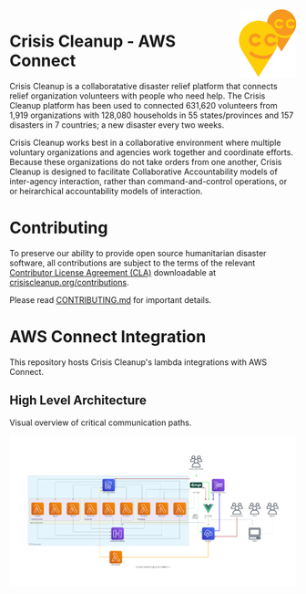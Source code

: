 <img src=".github/img/ccu-ballons.png" align="right" width="20%"  />

# Crisis Cleanup - AWS Connect

Crisis Cleanup is a collaboratative disaster relief platform that connects relief organization volunteers with people who need help. The Crisis Cleanup platform has been used to connected 631,620 volunteers from 1,919 organizations with 128,080 households in 55 states/provinces and 157 disasters in 7 countries; a new disaster every two weeks.

Crisis Cleanup works best in a collaborative environment where multiple voluntary organizations and agencies work together and coordinate efforts. Because these organizations do not take orders from one another, Crisis Cleanup is designed to facilitate Collaborative Accountability models of inter-agency interaction, rather than command-and-control operations, or or heirarchical accountability models of interaction. 

# Contributing
To preserve our ability to provide open source humanitarian disaster software, all contributions are subject to the terms of the relevant [Contributor License Agreement (CLA)](http://en.wikipedia.org/wiki/Contributor_License_Agreement) downloadable at [crisiscleanup.org/contributions](https://www.crisiscleanup.org/contributions).

Please read [CONTRIBUTING.md](https://github.com/CrisisCleanup/crisiscleanup-3-web/blob/master/CONTRIBUTING.md) for important details.


# AWS Connect Integration

This repository hosts Crisis Cleanup's lambda integrations with AWS Connect.

## High Level Architecture

Visual overview of critical communication paths.

<img src="docs/diagrams/architecture.png" align="center" />
